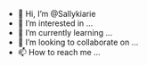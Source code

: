 - 👋 Hi, I’m @Sallykiarie
- 👀 I’m interested in ...
- 🌱 I’m currently learning ...
- 💞️ I’m looking to collaborate on ...
- 📫 How to reach me ...

<!---
Sallykiarie/Sallykiarie is a ✨ special ✨ repository because its `README.md` (this file) appears on your GitHub profile.
You can click the Preview link to take a look at your changes.
--->
